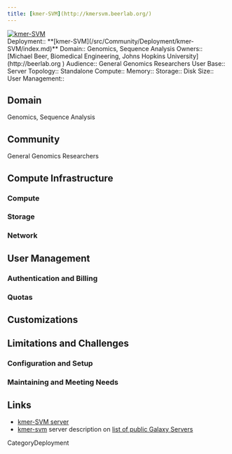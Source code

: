 ```yaml
---
title: [kmer-SVM](http://kmersvm.beerlab.org/)
---
```

<div class='center'>
<a href='http://kmersvm.beerlab.org/'><img src='/PublicGalaxyServers/kmer-SVM.png' alt='kmer-SVM'  /></a>
</div>





<div class='deploymentbox'>
 Deployment:: **[kmer-SVM](/src/Community/Deployment/kmer-SVM/index.md)**
 Domain:: Genomics, Sequence Analysis
 Owners:: [Michael Beer, Biomedical Engineering, Johns Hopkins University](http://beerlab.org )
 Audience:: General Genomics Researchers  
 User Base:: 
 Server Topology:: Standalone
 Compute::
 Memory::
 Storage::
 Disk Size::
 User Management::
</div>


## Domain

Genomics, Sequence Analysis

## Community

General Genomics Researchers

## Compute Infrastructure

### Compute

### Storage

### Network

## User Management

### Authentication and Billing

### Quotas

## Customizations

## Limitations and Challenges

### Configuration and Setup

### Maintaining and Meeting Needs

## Links

* [kmer-SVM server](http://kmersvm.beerlab.org/)
* [kmer-svm](/PublicGalaxyServers#kmer-svm) server description on [list of public Galaxy Servers](/src/PublicGalaxyServers/index.md)

CategoryDeployment
